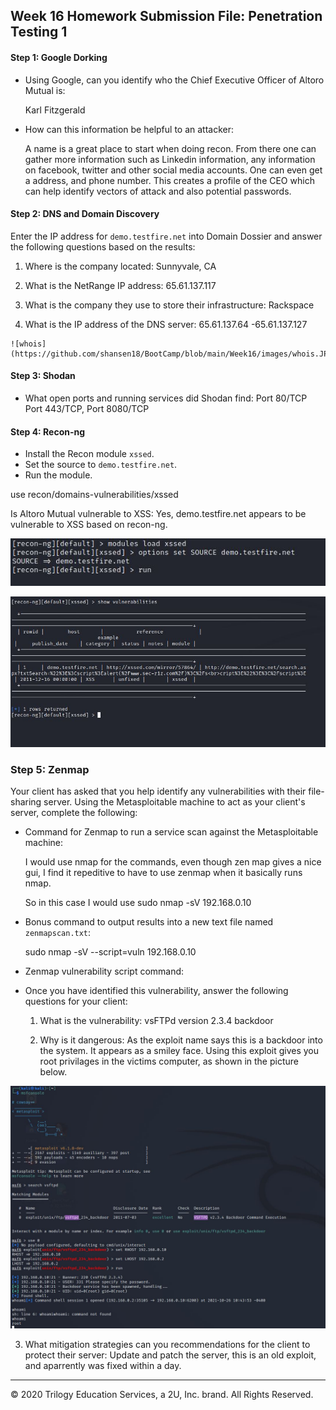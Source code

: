 ## Week 16 Homework Submission File: Penetration Testing 1

#### Step 1: Google Dorking


- Using Google, can you identify who the Chief Executive Officer of Altoro Mutual is:

  Karl Fitzgerald

- How can this information be helpful to an attacker:
  
  A name is a great place to start when doing recon. From there one can gather more information such as Linkedin information, any information on facebook, twitter and other social media accounts. One can even get a address, and phone number. This creates a profile of the CEO which can help identify vectors of attack and also potential passwords. 


#### Step 2: DNS and Domain Discovery

Enter the IP address for `demo.testfire.net` into Domain Dossier and answer the following questions based on the results:

  1. Where is the company located:
   Sunnyvale, CA

  2. What is the NetRange IP address:
  	65.61.137.117


  3. What is the company they use to store their infrastructure:
  	Rackspace

  4. What is the IP address of the DNS server:
    65.61.137.64 -65.61.137.127

    ![whois](https://github.com/shansen18/BootCamp/blob/main/Week16/images/whois.JPG)

#### Step 3: Shodan

- What open ports and running services did Shodan find:
Port 80/TCP Port 443/TCP, Port 8080/TCP

#### Step 4: Recon-ng

- Install the Recon module `xssed`. 
- Set the source to `demo.testfire.net`. 
- Run the module. 

use recon/domains-vulnerabilities/xssed


Is Altoro Mutual vulnerable to XSS: 
Yes, demo.testfire.net appears to be vulnerable to XSS based on recon-ng. 

![loadrecon](https://github.com/shansen18/BootCamp/blob/d4348fcf0f79e669ebb3d1948b923f38479c7b90/Week16/images/ReconNG.JPG)

![testfire_vuln](https://github.com/shansen18/BootCamp/blob/d4348fcf0f79e669ebb3d1948b923f38479c7b90/Week16/images/testfire_vulns.JPG)

### Step 5: Zenmap

Your client has asked that you help identify any vulnerabilities with their file-sharing server. Using the Metasploitable machine to act as your client's server, complete the following:

- Command for Zenmap to run a service scan against the Metasploitable machine: 
 
  I would use nmap for the commands, even though zen map gives a nice gui, I find it repeditive to have to use zenmap when it basically runs nmap. 

  So in this case I would use sudo nmap -sV 192.168.0.10 

- Bonus command to output results into a new text file named `zenmapscan.txt`:

  sudo nmap -sV --script=vuln 192.168.0.10

- Zenmap vulnerability script command: 

- Once you have identified this vulnerability, answer the following questions for  your client:
  1. What is the vulnerability:
    vsFTPd version 2.3.4 backdoor


  2. Why is it dangerous: As the exploit name says this is a backdoor into the system. It appears as a smiley face. Using this exploit gives you root privilages in the victims computer, as shown in the picture below.

![backdoor](https://github.com/shansen18/BootCamp/blob/main/Week16/images/exploit.JPG)


  3. What mitigation strategies can you recommendations for the client to protect their server: Update and patch the server, this is an old exploit, and aparrently was fixed within a day. 

---
© 2020 Trilogy Education Services, a 2U, Inc. brand. All Rights Reserved.  

